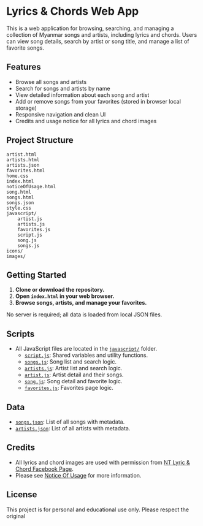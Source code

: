 # Lyrics & Chords Web App

This is a web application for browsing, searching, and managing a collection of Myanmar songs and artists, including lyrics and chords. Users can view song details, search by artist or song title, and manage a list of favorite songs.

## Features

- Browse all songs and artists
- Search for songs and artists by name
- View detailed information about each song and artist
- Add or remove songs from your favorites (stored in browser local storage)
- Responsive navigation and clean UI
- Credits and usage notice for all lyrics and chord images

## Project Structure

```
artist.html
artists.html
artists.json
favorites.html
home.css
index.html
noticeOfUsage.html
song.html
songs.html
songs.json
style.css
javascript/
    artist.js
    artists.js
    favorites.js
    script.js
    song.js
    songs.js
icons/
images/
```

## Getting Started

1. **Clone or download the repository.**
2. **Open `index.html` in your web browser.**
3. **Browse songs, artists, and manage your favorites.**

No server is required; all data is loaded from local JSON files.

## Scripts

- All JavaScript files are located in the [`javascript/`](javascript/) folder.
    - [`script.js`](javascript/script.js): Shared variables and utility functions.
    - [`songs.js`](javascript/songs.js): Song list and search logic.
    - [`artists.js`](javascript/artists.js): Artist list and search logic.
    - [`artist.js`](javascript/artist.js): Artist detail and their songs.
    - [`song.js`](javascript/song.js): Song detail and favorite logic.
    - [`favorites.js`](javascript/favorites.js): Favorites page logic.

## Data

- [`songs.json`](songs.json): List of all songs with metadata.
- [`artists.json`](artists.json): List of all artists with metadata.

## Credits

- All lyrics and chord images are used with permission from [NT Lyric & Chord Facebook Page](https://www.facebook.com/profile.php?id=100063980355353).
- Please see [Notice Of Usage](noticeOfUsage.html) for more information.

## License

This project is for personal and educational use only. Please respect the original
